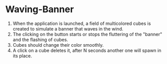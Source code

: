 # Waving-Banner

1) When the application is launched, a field of multicolored cubes is created to simulate a banner that waves in the wind.
2) The clicking on the button starts or stops the fluttering of the "banner" and the flashing of cubes.
3) Cubes should change their color smoothly.
4) A click on a cube deletes it, after N seconds another one will spawn in its place.

